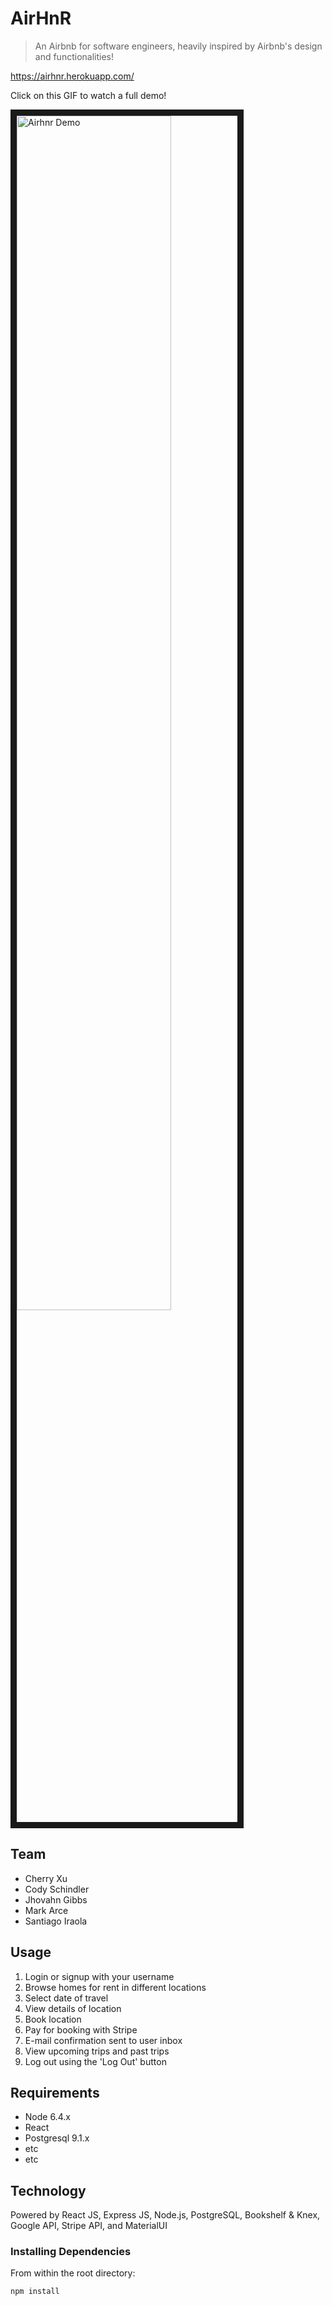 # AirHnR

> An Airbnb for software engineers, heavily inspired by Airbnb's design and functionalities!

https://airhnr.herokuapp.com/

Click on this GIF to watch a full demo!

<a href="https://www.youtube.com/watch?v=OQ_9YmYe4oY"><img src="https://i.imgflip.com/26khbq.gif" title="Airhnr Demo" width="70%" border="10"/></a>

## Team

  - Cherry Xu
  - Cody Schindler
  - Jhovahn Gibbs
  - Mark Arce
  - Santiago Iraola

## Usage

1. Login or signup with your username
2. Browse homes for rent in different locations
3. Select date of travel
4. View details of location
5. Book location
5. Pay for booking with Stripe
6. E-mail confirmation sent to user inbox
7. View upcoming trips and past trips
9. Log out using the 'Log Out' button

## Requirements

- Node 6.4.x
- React
- Postgresql 9.1.x
- etc
- etc

## Technology

Powered by React JS, Express JS, Node.js, PostgreSQL, Bookshelf & Knex, Google API, Stripe API, and MaterialUI

### Installing Dependencies

From within the root directory:

```sh
npm install
```
